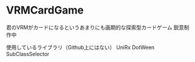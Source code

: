 # VRMCardGame

君のVRMがカードになるというあまりにも画期的な探索型カードゲーム
鋭意制作中

使用しているライブラリ（Github上にはない）
UniRx
DotWeen
SubClassSelector